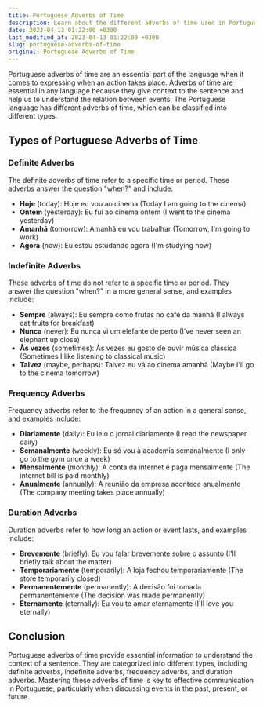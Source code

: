```yaml
---
title: Portuguese Adverbs of Time
description: Learn about the different adverbs of time used in Portuguese to express when an action occurs.
date: 2023-04-13 01:22:00 +0300
last_modified_at: 2023-04-13 01:22:00 +0300
slug: portuguese-adverbs-of-time
original: Portuguese Adverbs of Time
---
```

Portuguese adverbs of time are an essential part of the language when it comes to expressing when an action takes place. Adverbs of time are essential in any language because they give context to the sentence and help us to understand the relation between events. The Portuguese language has different adverbs of time, which can be classified into different types.

## Types of Portuguese Adverbs of Time

### Definite Adverbs

The definite adverbs of time refer to a specific time or period. These adverbs answer the question "when?" and include:

- **Hoje** (today): Hoje eu vou ao cinema (Today I am going to the cinema)
- **Ontem** (yesterday): Eu fui ao cinema ontem (I went to the cinema yesterday)
- **Amanhã** (tomorrow): Amanhã eu vou trabalhar (Tomorrow, I'm going to work)
- **Agora** (now): Eu estou estudando agora (I'm studying now)

### Indefinite Adverbs

These adverbs of time do not refer to a specific time or period. They answer the question "when?" in a more general sense, and examples include:

- **Sempre** (always): Eu sempre como frutas no café da manhã (I always eat fruits for breakfast)
- **Nunca** (never): Eu nunca vi um elefante de perto (I've never seen an elephant up close)
- **Às vezes** (sometimes): Às vezes eu gosto de ouvir música clássica (Sometimes I like listening to classical music)
- **Talvez** (maybe, perhaps): Talvez eu vá ao cinema amanhã (Maybe I'll go to the cinema tomorrow)

### Frequency Adverbs

Frequency adverbs refer to the frequency of an action in a general sense, and examples include:

- **Diariamente** (daily): Eu leio o jornal diariamente (I read the newspaper daily)
- **Semanalmente** (weekly): Eu só vou à academia semanalmente (I only go to the gym once a week)
- **Mensalmente** (monthly): A conta da internet é paga mensalmente (The internet bill is paid monthly)
- **Anualmente** (annually): A reunião da empresa acontece anualmente (The company meeting takes place annually)

### Duration Adverbs

Duration adverbs refer to how long an action or event lasts, and examples include:

- **Brevemente** (briefly): Eu vou falar brevemente sobre o assunto (I'll briefly talk about the matter)
- **Temporariamente** (temporarily): A loja fechou temporariamente (The store temporarily closed)
- **Permanentemente** (permanently): A decisão foi tomada permanentemente (The decision was made permanently)
- **Eternamente** (eternally): Eu vou te amar eternamente (I'll love you eternally)

## Conclusion

Portuguese adverbs of time provide essential information to understand the context of a sentence. They are categorized into different types, including definite adverbs, indefinite adverbs, frequency adverbs, and duration adverbs. Mastering these adverbs of time is key to effective communication in Portuguese, particularly when discussing events in the past, present, or future.